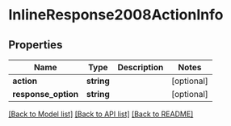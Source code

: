 # InlineResponse2008ActionInfo

## Properties
Name | Type | Description | Notes
------------ | ------------- | ------------- | -------------
**action** | **string** |  | [optional] 
**response_option** | **string** |  | [optional] 

[[Back to Model list]](../README.md#documentation-for-models) [[Back to API list]](../README.md#documentation-for-api-endpoints) [[Back to README]](../README.md)


